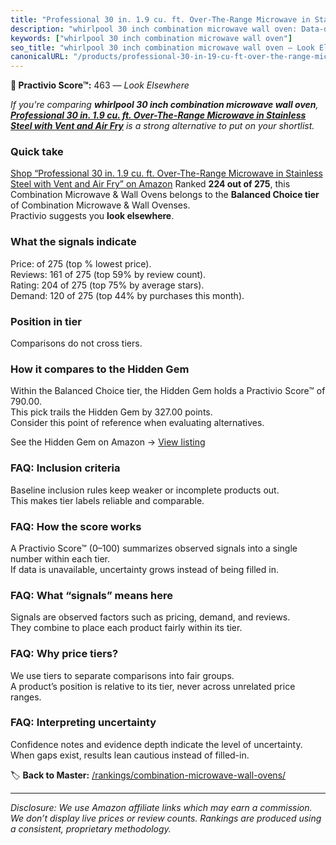 ```yaml
---
title: "Professional 30 in. 1.9 cu. ft. Over-The-Range Microwave in Stainless Steel with Vent and Air Fry"
description: "whirlpool 30 inch combination microwave wall oven: Data-driven ranking using the Practivio Score™. Positioned by quality, value, demand, findability, momentum."
keywords: ["whirlpool 30 inch combination microwave wall oven"]
seo_title: "whirlpool 30 inch combination microwave wall oven — Look Elsewhere (2025)"
canonicalURL: "/products/professional-30-in-19-cu-ft-over-the-range-microwave-in-stainless-steel-with-vent-and-air-fry-B0CNL9J596/"
---
```


**🚫 Practivio Score™:** 463 — _Look Elsewhere_


*If you're comparing **whirlpool 30 inch combination microwave wall oven**, **[Professional 30 in. 1.9 cu. ft. Over-The-Range Microwave in Stainless Steel with Vent and Air Fry](https://www.amazon.com/dp/B0CNL9J596?tag=practivio-20)** is a strong alternative to put on your shortlist.*
### Quick take
[Shop “Professional 30 in. 1.9 cu. ft. Over-The-Range Microwave in Stainless Steel with Vent and Air Fry” on Amazon](https://www.amazon.com/dp/B0CNL9J596?tag=practivio-20)
Ranked **224 out of 275**, this Combination Microwave & Wall Ovens belongs to the **Balanced Choice tier** of Combination Microwave & Wall Ovenses.  
Practivio suggests you **look elsewhere**.

### What the signals indicate
Price:  of 275 (top % lowest price).  
Reviews: 161 of 275 (top 59% by review count).  
Rating: 204 of 275 (top 75% by average stars).  
Demand: 120 of 275 (top 44% by purchases this month).

### Position in tier
Comparisons do not cross tiers.

### How it compares to the Hidden Gem
Within the Balanced Choice tier, the Hidden Gem holds a Practivio Score™ of 790.00.  
This pick trails the Hidden Gem by 327.00 points.  
Consider this point of reference when evaluating alternatives.  

See the Hidden Gem on Amazon → [View listing](https://www.amazon.com/dp/B07JYNPTX3?tag=practivio-20)

### FAQ: Inclusion criteria
Baseline inclusion rules keep weaker or incomplete products out.  
This makes tier labels reliable and comparable.

### FAQ: How the score works
A Practivio Score™ (0–100) summarizes observed signals into a single number within each tier.  
If data is unavailable, uncertainty grows instead of being filled in.

### FAQ: What “signals” means here
Signals are observed factors such as pricing, demand, and reviews.  
They combine to place each product fairly within its tier.

### FAQ: Why price tiers?
We use tiers to separate comparisons into fair groups.  
A product’s position is relative to its tier, never across unrelated price ranges.

### FAQ: Interpreting uncertainty
Confidence notes and evidence depth indicate the level of uncertainty.  
When gaps exist, results lean cautious instead of filled-in.


🏷️ **Back to Master:** [/rankings/combination-microwave-wall-ovens/](/rankings/combination-microwave-wall-ovens/)

---
_Disclosure: We use Amazon affiliate links which may earn a commission. We don’t display live prices or review counts. Rankings are produced using a consistent, proprietary methodology._
